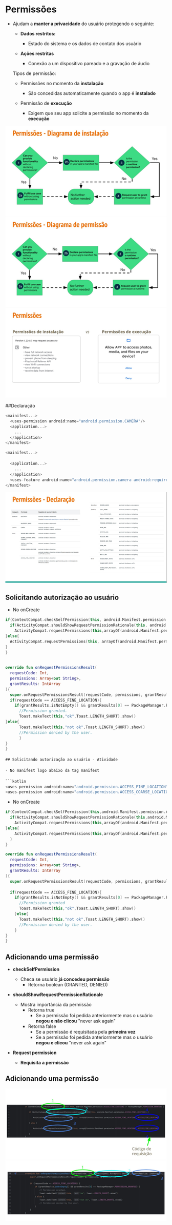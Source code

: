# Permissões

- Ajudam a **manter a privacidade** do usuário protegendo o seguinte:
  
  - **Dados restritos:**
    - Estado do sistema e os dados de contato dos usuário

  - **Ações restritas**
    - Conexão a um dispositivo pareado e a gravação de áudio
   
  Tipos de permissão:

  - Permissões no momento da **instalação**
    - São concedidas automaticamente quando o app é **instalado**
   
  - Permissão de **execução**
    - Exigem que seu app solicite a permissão no momento da **execução**

<img src=".assets/180.jpg">

<img src=".assets/181.jpg">

<img src=".assets/182.jpg">

##Declaração

```kotlin
<mainifest...>
  <uses-permission android:name="android.permission.CAMERA"/>
  <application...>
    ...
  </application>
</manifest>
```

```kotlin
<mainifest...>

  <application...>
    ...
  </application>
  <uses-feature android:name="android.permission.camera android:required="false"/>
</manifest>
```

<img src=".assets/183.jpg">

## Solicitando autorização ao usuário

- No onCreate

```kotlin
if(ContextCompat.checkSelfPermission(this, android.Manifest.permission.ACCESS_FINE_LOCATION)!= PackageManager.PERMISSION_GRANTED){
  if(ActicityCompat.shouldShowRequestPermissionRationale(this, android.Manifest.permission.ACCESS_FINE_LOCATION)){
    ActivityCompat.requestPermissions(this,arrayOf(android.Manifest.permission.ACCESS_FINE_LOCATION),ACCESS_FINE_LOCATION)
}else{
  ActivityCompat.requestPermissions(this, arrayOf(android.Manifest.permission.ACCESS_FINE_LOCATION),ACCESS_FINE_LOCATION)
}
}
```

```kotlin

override fun onRequestPermissionsResult(
  requestCode: Int,
  permissions: Array<out String>,
  grantResults: IntArray
){
  super.onRequestPermissionsResult(requestCode, permissions, grantResults)
  if(requestCode == ACCESS_FINE_LOCATION){
    if(grantResults.isNotEmpty() && grantResults[0] == PackageManager.PERMISSION_GRANTED){
      //Permission granted.
      Toast.makeText(this,"ok",Toast.LENGTH_SHORT).show()
}else{
      Toast.makeText(this,"not ok",Toast.LENGTH_SHORT).show()
      //Permission denied by the user.
      }
}
}

## Solicitando autorização ao usuário - Atividade

- No manifest logo abaixo da tag manifest

```kotlin
<uses-permission android:name="android.permission.ACCESS_FINE_LOCATION"/>
<uses-permission android:name="android.permission.ACCESS_COARSE_LOCATION"/>
```
- No onCreate
```kotlin
if(ContextCompat.checkSelfPermission(this,android.Manifest.permission.ACCESS_FINE_LOCATION)!=PackageManager.PERMISSION_GRANTED){
  if(ActivityCompat.shouldShowRequestPermissionRationale(this,android.Manifest.permission.ACCESS_FINE_LOCATION)){
    ActivityCompat.requestPermissions(this,arrayOf(android.Manifest.permission.ACCESS_FINE_LOCATION),ACCESS_FINE_LOCATION)
}else{
    ActivityCompat.requestPermissions(this,arrayOf(android.Manifest.permission.ACCESS_FINE_LOCATION),ACCESS_FINE_LOCATION)
  }
}
```

```kotlin
override fun onRequestPermissionsResult(
  requestCode: Int,
  permissions: Array<out String>,
  grantResults: IntArray
){
  super.onRequestPermissionsResult(requestCode, permissions, grantResults)

  if(requestCode == ACCESS_FINE_LOCATION){
    if(grantResults.isNotEmpty() && grantResults[0] == PackageManager.PERMISSION_GRANTED){
      //Permission granted
      Toast.makeText(this,"ok",Toast.LENGTH_SHORT).show()
    }else{
      Toast.makeText(this,"not ok",Toast.LENGTH_SHORT).show()
      //Permission denied by the user.
    }
}
}
```

## Adicionando uma permissão

- **checkSelfPermission**
  - Checa se usuário **já concedeu permissão**
    - Retorna boolean (GRANTED, DENIED)

- **shouldShowRequestPermissionRationale**
  - Mostra importância da permissão
    - Retorna true
      - Se a permissão foi pedida anteriormente mas o usuário **negou e não clicou** "never ask again"
    - Retorna false
      - Se a permissão é requisitada pela **primeira vez**
      - Se a permissão foi pedida anteriormente mas o usuário **negou e clicou** "never ask again"
     
 - **Request permission**
   - **Requisita a permissão**

## Adicionando uma permissão
  
<img src=".assets/184.jpg">

<img src=".assets/185.jpg">
